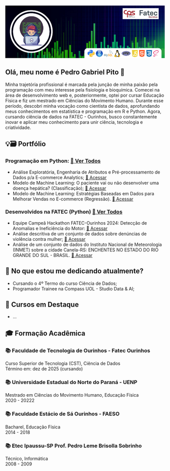 ![Apresentação Perfil](images/capa.jpg)  

## Olá, meu nome é Pedro Gabriel Pito 👋
Minha trajetória profissional é marcada pela junção de minha paixão pela programação com meu interesse pela fisiologia e bioquímica. Comecei na área de desenvolvimento web e, posteriormente, optei por cursar Educação Física e fiz um mestrado em Ciências do Movimento Humano. Durante esse período, descobri minha vocação como cientista de dados, aprofundando meus conhecimentos em estatística e programação em R e Python. Agora, cursando ciência de dados na FATEC - Ourinhos, busco constantemente inovar e aplicar meu conhecimento para unir ciência, tecnologia e criatividade.

## 💡🗃️ Portfólio

### Programação em Python: [👀 Ver Todos](https://github.com/gabrielpito92/data_science_python)
- Análise Exploratória, Engenharia de Atributos e Pré-processamento de Dados p/a E-commerce Analytics; [🔗 Acessar]()
- Modelo de Machine Learning: O paciente vai ou não desenvolver uma doença hepática? (Classificação); [🔗 Acessar](https://github.com/gabrielpito92/data_science_python/blob/main/MLClassificacao_Doenca_Hepatica/Classificacao-Doenca-Hepatica.ipynb)
- Modelo de Machine Learning: Estratégias Baseadas em Dados para Melhorar Vendas no E-commerce (Regressão). [🔗 Acessar]()

### Desenvolvidos na FATEC (Python) [👀 Ver Todos](https://github.com/gabrielpito92/projetos_fatec)
- Equipe Campeã Hackathon FATEC-Ourinhos 2024: Detecção de Anomalias e Ineficiência do Motor: [🔗 Acessar](https://github.com/gabrielpito92/projetos_fatec/blob/main/hackathon/Hackathon.ipynb)
- Análise descritiva de um conjunto de dados sobre denúncias de violência contra mulher; [🔗 Acessar](https://github.com/gabrielpito92/projetos_fatec/blob/main/180_Denuncias_Violencia_Contra_Mulheres/Projeto_Integrador.ipynb)
- Análise de um conjunto de dados do Instituto Nacional de Meteorologia (INMET) sobre a cidade Canela-RS: ENCHENTES NO ESTADO DO RIO GRANDE DO SUL - BRASIL. [🔗 Acessar](https://github.com/gabrielpito92/projetos_fatec/blob/main/INMET_enchentes_RS/canela_RS.ipynb)


## 🎯 No que estou me dedicando atualmente?
- Cursando o 4º Termo do curso Ciência de Dados;
- Programador Trainee na Compass UOL - Studio Data & AI;

## 💎 Cursos em Destaque
- ...

## 🎓 Formação Acadêmica
### 📚 Faculdade de Tecnologia de Ourinhos - Fatec Ourinhos
Curso Superior de Tecnologia (CST), Ciência de Dados  
Término em: dez de 2025 (cursando)  

### 📚 Universidade Estadual do Norte do Paraná - UENP
Mestrado em Ciências do Movimento Humano, Educação Física  
2020 - 20222

### 📚 Faculdade Estácio de Sá Ourinhos - FAESO
Bacharel, Educação Física  
2014 - 2018

### 📚 Etec Ipaussu-SP Prof. Pedro Leme Brisolla Sobrinho
Técnico, Informática  
2008 - 2009
